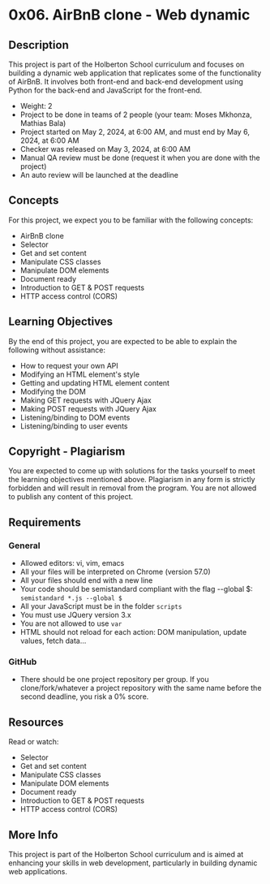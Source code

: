 # 0x06. AirBnB clone - Web dynamic

## Description
This project is part of the Holberton School curriculum and focuses on building a dynamic web application that replicates some of the functionality of AirBnB. It involves both front-end and back-end development using Python for the back-end and JavaScript for the front-end.

- Weight: 2
- Project to be done in teams of 2 people (your team: Moses Mkhonza, Mathias Bala)
- Project started on May 2, 2024, at 6:00 AM, and must end by May 6, 2024, at 6:00 AM
- Checker was released on May 3, 2024, at 6:00 AM
- Manual QA review must be done (request it when you are done with the project)
- An auto review will be launched at the deadline

## Concepts
For this project, we expect you to be familiar with the following concepts:
- AirBnB clone
- Selector
- Get and set content
- Manipulate CSS classes
- Manipulate DOM elements
- Document ready
- Introduction to GET & POST requests
- HTTP access control (CORS)

## Learning Objectives
By the end of this project, you are expected to be able to explain the following without assistance:
- How to request your own API
- Modifying an HTML element's style
- Getting and updating HTML element content
- Modifying the DOM
- Making GET requests with JQuery Ajax
- Making POST requests with JQuery Ajax
- Listening/binding to DOM events
- Listening/binding to user events

## Copyright - Plagiarism
You are expected to come up with solutions for the tasks yourself to meet the learning objectives mentioned above. Plagiarism in any form is strictly forbidden and will result in removal from the program. You are not allowed to publish any content of this project.

## Requirements
### General
- Allowed editors: vi, vim, emacs
- All your files will be interpreted on Chrome (version 57.0)
- All your files should end with a new line
- Your code should be semistandard compliant with the flag --global $: `semistandard *.js --global $`
- All your JavaScript must be in the folder `scripts`
- You must use JQuery version 3.x
- You are not allowed to use `var`
- HTML should not reload for each action: DOM manipulation, update values, fetch data…

### GitHub
- There should be one project repository per group. If you clone/fork/whatever a project repository with the same name before the second deadline, you risk a 0% score.

## Resources
Read or watch:
- Selector
- Get and set content
- Manipulate CSS classes
- Manipulate DOM elements
- Document ready
- Introduction to GET & POST requests
- HTTP access control (CORS)

## More Info
This project is part of the Holberton School curriculum and is aimed at enhancing your skills in web development, particularly in building dynamic web applications.

